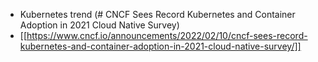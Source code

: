 - Kubernetes trend (# CNCF Sees Record Kubernetes and Container Adoption in 2021 Cloud Native Survey) 
- [[https://www.cncf.io/announcements/2022/02/10/cncf-sees-record-kubernetes-and-container-adoption-in-2021-cloud-native-survey/]]